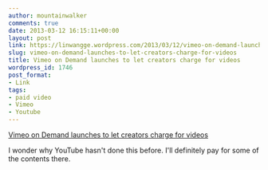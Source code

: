 ```yaml
---
author: mountainwalker
comments: true
date: 2013-03-12 16:15:11+00:00
layout: post
link: https://linwangge.wordpress.com/2013/03/12/vimeo-on-demand-launches-to-let-creators-charge-for-videos/
slug: vimeo-on-demand-launches-to-let-creators-charge-for-videos
title: Vimeo on Demand launches to let creators charge for videos
wordpress_id: 1746
post_format:
- Link
tags:
- paid video
- Vimeo
- Youtube
---
```


[Vimeo on Demand launches to let creators charge for videos](http://paidcontent.org/2013/03/12/vimeo-on-demand-launches-to-let-creators-charge-for-videos/)

I wonder why YouTube hasn't done this before. I'll definitely pay for some of the contents there. 
